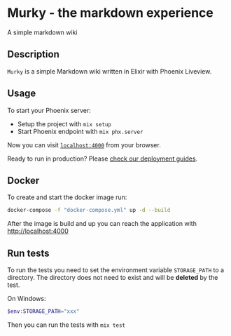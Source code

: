 # Murky - the markdown experience

A simple markdown wiki

## Description

`Murky` is a simple Markdown wiki written in Elixir with Phoenix Liveview.

## Usage

To start your Phoenix server:

-   Setup the project with `mix setup`
-   Start Phoenix endpoint with `mix phx.server`

Now you can visit [`localhost:4000`](http://localhost:4000) from your browser.

Ready to run in production? Please [check our deployment guides](https://hexdocs.pm/phoenix/deployment.html).

## Docker

To create and start the docker image run:

```sh
docker-compose -f "docker-compose.yml" up -d --build
```

After the image is build and up you can reach the application with [http://localhost:4000](http://localhost:4000)

## Run tests

To run the tests you need to set the environment variable `STORAGE_PATH` to a directory. The directory does not need to exist and will be **deleted** by the test.

On Windows:

```powershell
$env:STORAGE_PATH="xxx"
```

Then you can run the tests with `mix test`

